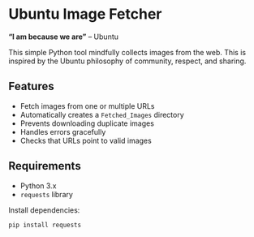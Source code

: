 # Ubuntu Image Fetcher

**“I am because we are”** – Ubuntu

This simple Python tool mindfully collects images from the web. This is inspired by the Ubuntu philosophy of community, respect, and sharing.

## Features

- Fetch images from one or multiple URLs
- Automatically creates a `Fetched_Images` directory
- Prevents downloading duplicate images
- Handles errors gracefully
- Checks that URLs point to valid images

## Requirements

- Python 3.x
- `requests` library

Install dependencies:

```bash
pip install requests
